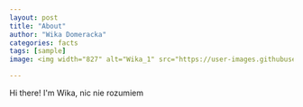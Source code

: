 ```yaml
---
layout: post
title: "About"
author: "Wika Domeracka"
categories: facts
tags: [sample]
image: <img width="827" alt="Wika_1" src="https://user-images.githubusercontent.com/125895906/220144236-bb13cbed-b19d-48cc-adfe-a6784a83d67d.png">

---
```


Hi there! I'm Wika, nic nie rozumiem
